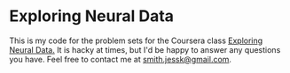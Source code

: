 # Exploring Neural Data #

This is my code for the problem sets for the Coursera class [Exploring Neural Data.](https://www.coursera.org/course/neuraldata) It is hacky at times, but I'd be happy to answer any questions you have. 
Feel free to contact me at <smith.jessk@gmail.com>.